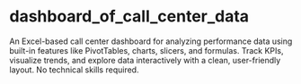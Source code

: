 # dashboard_of_call_center_data
An Excel-based call center dashboard for analyzing performance data using built-in features like PivotTables, charts, slicers, and formulas. Track KPIs, visualize trends, and explore data interactively with a clean, user-friendly layout. No technical skills required.
